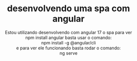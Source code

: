 <h1 align="center">desenvolvendo uma spa com angular</h1>
<p align="center">Estou utilizando  desenvolvendo com angular 17 o spa para ver <br> 
npm install angular basta usar o comando: </br>
npm install -g @angular/cli </br> e para ver ele funcionando basta rodar o comando: <br> ng serve</p>
